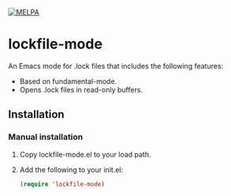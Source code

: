 [![MELPA](http://melpa.org/packages/lockfile-mode-badge.svg)](http://melpa.org/#/lockfile-mode)
# lockfile-mode

An Emacs mode for .lock files that includes the following features:

- Based on fundamental-mode.
- Opens .lock files in read-only buffers.

## Installation

### Manual installation

1. Copy lockfile-mode.el to your load path.

2. Add the following to your init.el:
   ```lisp
   (require 'lockfile-mode)
   ```

